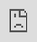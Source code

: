 ```yaml
---
title: Test Page
permalink: /test-page
description: ""
---
```

<div class="video-container">
   <iframe src="https://player.vimeo.com/video/593644601?badge=0&amp;autopause=0&amp;player_id=0&amp;app_id=58479&amp;h=53eb00b951" frameborder="0" allow="autoplay; fullscreen; picture-in-picture" allowfullscreen="" style="position:absolute;top:0;left:0;width:100%;height:100%;" title="Mother Tongue Languages Symposium 2021 Opening Ceremony"></iframe>
</div>

<img src="/images/mtls_web_placeholders-v1_13.jpg">